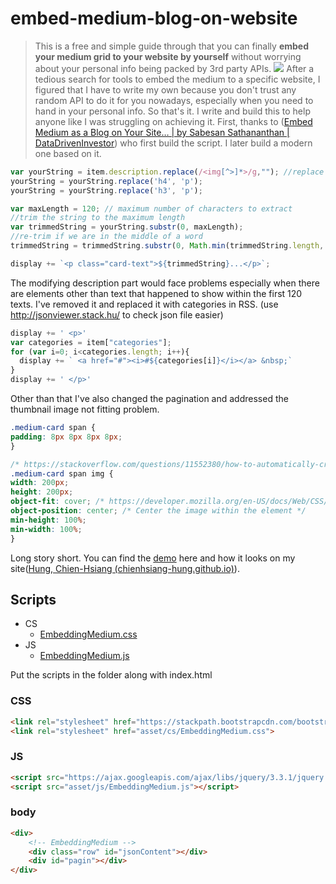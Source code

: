 # embed-medium-blog-on-website
> This is a free and simple guide through that you can finally **embed your medium grid to your website by yourself** without worrying about your personal info being packed by 3rd party APIs.
![](https://miro.medium.com/max/1400/1*2fLUh2aCOVMF_iAhwskHdQ.png)
After a tedious search for tools to embed the medium to a specific website, I figured that I have to write my own because you don't trust any random API to do it for you nowadays, especially when you need to hand in your personal info.
So that's it. I write and build this to help anyone like I was struggling on achieving it.
First, thanks to ([Embed Medium as a Blog on Your Site… | by Sabesan Sathananthan | DataDrivenInvestor](https://medium.datadriveninvestor.com/embed-medium-as-a-blog-on-your-site-54a1b49cbe16)) who first build the script. I later build a modern one based on it.
```javascript
var yourString = item.description.replace(/<img[^>]*>/g,""); //replace with your string.
yourString = yourString.replace('h4', 'p');
yourString = yourString.replace('h3', 'p');

var maxLength = 120; // maximum number of characters to extract
//trim the string to the maximum length
var trimmedString = yourString.substr(0, maxLength);
//re-trim if we are in the middle of a word
trimmedString = trimmedString.substr(0, Math.min(trimmedString.length, trimmedString.lastIndexOf(" ")))

display += `<p class="card-text">${trimmedString}...</p>`;
```
The modifying description part would face problems especially when there are elements other than text that happened to show within the first 120 texts. I've removed it and replaced it with categories in RSS.
(use http://jsonviewer.stack.hu/ to check json file easier)
```javascript
display += ' <p>'
var categories = item["categories"];
for (var i=0; i<categories.length; i++){
  display += ` <a href="#"><i>#${categories[i]}</i></a> &nbsp;`
}
display += ' </p>'
```
Other than that I've also changed the pagination and addressed the thumbnail image not fitting problem.
```css
.medium-card span {
padding: 8px 8px 8px 8px;
}

/* https://stackoverflow.com/questions/11552380/how-to-automatically-crop-and-center-an-image */
.medium-card span img {
width: 200px;
height: 200px;
object-fit: cover; /* https://developer.mozilla.org/en-US/docs/Web/CSS/object-fit */
object-position: center; /* Center the image within the element */
min-height: 100%;
min-width: 100%;
}
```
Long story short. You can find the [demo](https://chienhsiang-hung.github.io/embed-medium-blog-on-website/) here and how it looks on my site([Hung, Chien-Hsiang (chienhsiang-hung.github.io)](https://chienhsiang-hung.github.io/#portfolio)).

## Scripts
- CS
	- [EmbeddingMedium.css](https://github.com/chienhsiang-hung/embed-medium-blog-on-website/blob/main/asset/cs/EmbeddingMedium.css)
- JS
	- [EmbeddingMedium.js](https://github.com/chienhsiang-hung/embed-medium-blog-on-website/blob/main/asset/js/EmbeddingMedium.js)

Put the scripts in the folder along with index.html
### CSS
```html
<link rel="stylesheet" href="https://stackpath.bootstrapcdn.com/bootstrap/4.1.3/css/bootstrap.min.css" integrity="sha384-MCw98/SFnGE8fJT3GXwEOngsV7Zt27NXFoaoApmYm81iuXoPkFOJwJ8ERdknLPMO" crossorigin="anonymous">
<link rel="stylesheet" href="asset/cs/EmbeddingMedium.css">
```
### JS
```html
<script src="https://ajax.googleapis.com/ajax/libs/jquery/3.3.1/jquery.min.js"></script>
<script src="asset/js/EmbeddingMedium.js"></script>
```
### body
```html
<div>
	<!-- EmbeddingMedium -->
	<div class="row" id="jsonContent"></div>
	<div id="pagin"></div>
</div>
```
